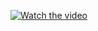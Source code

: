 

[![Watch the video](https://img.youtube.com/vi/wB1WBxTCid4/0.jpg)](https://www.youtube.com/watch?v=wB1WBxTCid4)
